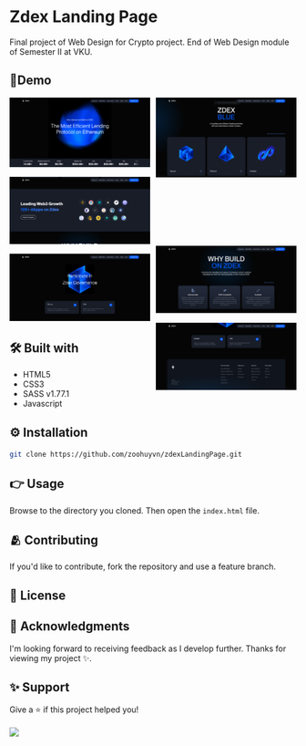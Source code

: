 # Zdex Landing Page
Final project of Web Design for Crypto project. End of Web Design module of Semester II at VKU.

## 📃Demo
<p>
  <img title='' src="./Screenshots/1.png" width="49%"/>
  <img title='' style='float: right' src="./Screenshots/2.png" width="49%"/>
</p>
<p>
  <img title='' src="./Screenshots/3.png" width="49%"/>
  <img title='' style='float: right' src="./Screenshots/4.png" width="49%"/>
</p>
<p>
  <img title='' src="./Screenshots/5.png" width="49%"/>
  <img title='' style='float: right' src="./Screenshots/6.png" width="49%"/>
</p>

## 🛠️ Built with
- HTML5
- CSS3
- SASS v1.77.1
- Javascript

## ⚙️ Installation
```bash
git clone https://github.com/zoohuyvn/zdexLandingPage.git
```

## 👉 Usage
Browse to the directory you cloned. Then open the `index.html` file.

## 🫂 Contributing
If you'd like to contribute, fork the repository and use a feature branch.

## 📄 License

## 🥹 Acknowledgments
I'm looking forward to receiving feedback as I develop further. Thanks for viewing my project ✨.

## ✨ Support
Give a ⭐ if this project helped you!<br><br>
<a href='https://www.buymeacoffee.com/zoohuyvn' target='_blank'><img style='height: 34px' src='https://i.imgur.com/Y2Ta2iz.png'/></a>
